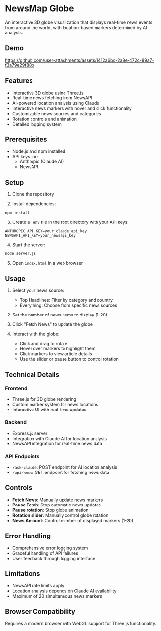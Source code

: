 # NewsMap Globe

An interactive 3D globe visualization that displays real-time news events from around the world, with location-based markers determined by AI analysis.

## Demo

https://github.com/user-attachments/assets/1412a6bc-2a8e-472c-89a7-f3a79e29f88b

## Features

- Interactive 3D globe using Three.js
- Real-time news fetching from NewsAPI
- AI-powered location analysis using Claude
- Interactive news markers with hover and click functionality
- Customizable news sources and categories
- Rotation controls and animation
- Detailed logging system

## Prerequisites

- Node.js and npm installed
- API keys for:
  - Anthropic (Claude AI)
  - NewsAPI

## Setup

1. Clone the repository

2. Install dependencies:
```bash
npm install
```

3. Create a `.env` file in the root directory with your API keys:
```
ANTHROPIC_API_KEY=your_claude_api_key
NEWSAPI_API_KEY=your_newsapi_key
```

4. Start the server:
```bash
node server.js
```

5. Open `index.html` in a web browser

## Usage

1. Select your news source:
   - Top Headlines: Filter by category and country
   - Everything: Choose from specific news sources

2. Set the number of news items to display (1-20)

3. Click "Fetch News" to update the globe

4. Interact with the globe:
   - Click and drag to rotate
   - Hover over markers to highlight them
   - Click markers to view article details
   - Use the slider or pause button to control rotation

## Technical Details

### Frontend
- Three.js for 3D globe rendering
- Custom marker system for news locations
- Interactive UI with real-time updates

### Backend
- Express.js server
- Integration with Claude AI for location analysis
- NewsAPI integration for real-time news data

### API Endpoints

- `/ask-claude`: POST endpoint for AI location analysis
- `/api/news`: GET endpoint for fetching news data

## Controls

- **Fetch News**: Manually update news markers
- **Pause Fetch**: Stop automatic news updates
- **Pause rotation**: Stop globe animation
- **Rotation slider**: Manually control globe rotation
- **News Amount**: Control number of displayed markers (1-20)

## Error Handling

- Comprehensive error logging system
- Graceful handling of API failures
- User feedback through logging interface

## Limitations

- NewsAPI rate limits apply
- Location analysis depends on Claude AI availability
- Maximum of 20 simultaneous news markers

## Browser Compatibility

Requires a modern browser with WebGL support for Three.js functionality.
